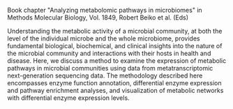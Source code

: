 Book chapter "Analyzing metabolomic pathways in microbiomes" in Methods Molecular Biology, Vol. 1849, Robert Beiko et al. (Eds)

Understanding the metabolic activity of a microbial community, at both the level of the individual microbe and the whole microbiome, provides fundamental biological, biochemical, and clinical insights into the nature of the microbial community and interactions with their hosts in health and disease. Here, we discuss a method to examine the expression of metabolic pathways in microbial communities using data from metatranscriptomic next-generation sequencing data. The methodology described here encompasses enzyme function annotation, differential enzyme expression and pathway enrichment analyses, and visualization of metabolic networks with differential enzyme expression levels.

